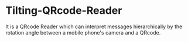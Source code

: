 # Tilting-QRcode-Reader
It is a QRcode Reader which can interpret messages hierarchically by the rotation angle between a mobile phone's camera and a QRcode.
